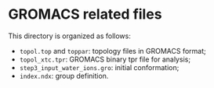 # GROMACS related files

This directory is organized as follows:
* `topol.top` and `toppar`: topology files in GROMACS format;
* `topol_xtc.tpr`: GROMACS binary tpr file for analysis;
* `step3_input_water_ions.gro`: initial conformation;
* `index.ndx`: group definition. 
